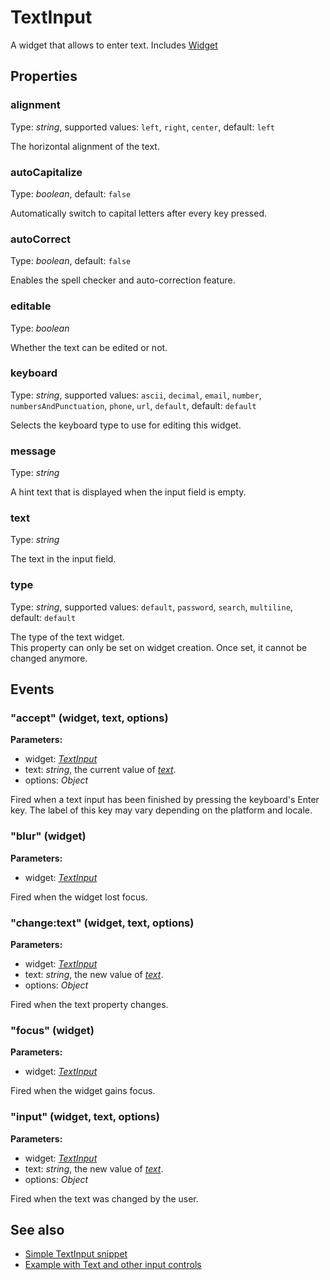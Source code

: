 # TextInput
A widget that allows to enter text.
Includes [Widget](Widget.md)

## Properties
### alignment
Type: *string*, supported values: `left`, `right`, `center`, default: `left`

The horizontal alignment of the text.
### autoCapitalize
Type: *boolean*, default: `false`

Automatically switch to capital letters after every key pressed.
### autoCorrect
Type: *boolean*, default: `false`

Enables the spell checker and auto-correction feature.
### editable
Type: *boolean*

Whether the text can be edited or not.
### keyboard
Type: *string*, supported values: `ascii`, `decimal`, `email`, `number`, `numbersAndPunctuation`, `phone`, `url`, `default`, default: `default`

Selects the keyboard type to use for editing this widget.
### message
Type: *string*

A hint text that is displayed when the input field is empty.
### text
Type: *string*

The text in the input field.
### type
Type: *string*, supported values: `default`, `password`, `search`, `multiline`, default: `default`

The type of the text widget.<br/>This property can only be set on widget creation. Once set, it cannot be changed anymore.

## Events
### "accept" (widget, text, options)

**Parameters:** 

- widget: *[TextInput](TextInput.md)*
- text: *string*, the current value of *[text](#text)*.
- options: *Object*

Fired when a text input has been finished by pressing the keyboard's Enter key. The label of this key may vary depending on the platform and locale.

### "blur" (widget)

**Parameters:** 

- widget: *[TextInput](TextInput.md)*

Fired when the widget lost focus.

### "change:text" (widget, text, options)

**Parameters:** 

- widget: *[TextInput](TextInput.md)*
- text: *string*, the new value of *[text](#text)*.
- options: *Object*

Fired when the text property changes.

### "focus" (widget)

**Parameters:** 

- widget: *[TextInput](TextInput.md)*

Fired when the widget gains focus.

### "input" (widget, text, options)

**Parameters:** 

- widget: *[TextInput](TextInput.md)*
- text: *string*, the new value of *[text](#text)*.
- options: *Object*

Fired when the text was changed by the user.


## See also
- [Simple TextInput snippet](https://github.com/eclipsesource/tabris-js/blob/master/snippets/textinput/textinput.js)
- [Example with Text and other input controls](https://github.com/eclipsesource/tabris-js/blob/master/examples/input/input.js)
